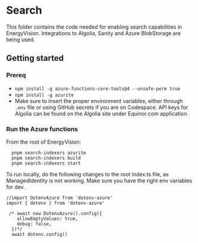 # Search

This folder contains the code needed for enabling search capabilities in EnergyVision.
Integrations to Algolia, Sanity and Azure BlobStorage are being used.

## Getting started

### Prereq

- `npm install -g azure-functions-core-tools@4 --unsafe-perm true`
- `npm install -g azurite`
- Make sure to insert the proper environment variables, either through `.env` file or using GitHub secrets if you are on Codespace. API keys for Algolia can be found on the Algolia site under Equinor.com application.

### Run the Azure functions

From the root of EnergyVision:

```
  pnpm search-indexers azurite
  pnpm search-indexers build
  pnpm search-indexers start
```

To run locally, do the following changes to the root index.ts file, as ManagedIdentity is not working. Make sure you have the right env variables for dev.

```
//import DotenvAzure from 'dotenv-azure'
import { dotenv } from 'dotenv-azure'

 /* await new DotenvAzure().config({
    allowEmptyValues: true,
    debug: false,
  })*/
  await dotenv.config()
```
